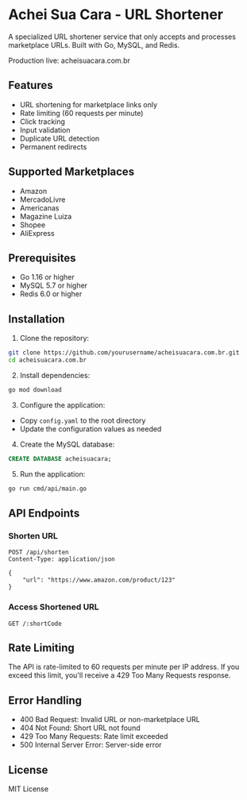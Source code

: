 # Achei Sua Cara - URL Shortener

A specialized URL shortener service that only accepts and processes marketplace URLs. Built with Go, MySQL, and Redis.

Production live: acheisuacara.com.br

## Features

- URL shortening for marketplace links only
- Rate limiting (60 requests per minute)
- Click tracking
- Input validation
- Duplicate URL detection
- Permanent redirects

## Supported Marketplaces

- Amazon
- MercadoLivre
- Americanas
- Magazine Luiza
- Shopee
- AliExpress

## Prerequisites

- Go 1.16 or higher
- MySQL 5.7 or higher
- Redis 6.0 or higher

## Installation

1. Clone the repository:
```bash
git clone https://github.com/yourusername/acheisuacara.com.br.git
cd acheisuacara.com.br
```

2. Install dependencies:
```bash
go mod download
```

3. Configure the application:
- Copy `config.yaml` to the root directory
- Update the configuration values as needed

4. Create the MySQL database:
```sql
CREATE DATABASE acheisuacara;
```

5. Run the application:
```bash
go run cmd/api/main.go
```

## API Endpoints

### Shorten URL
```
POST /api/shorten
Content-Type: application/json

{
    "url": "https://www.amazon.com/product/123"
}
```

### Access Shortened URL
```
GET /:shortCode
```

## Rate Limiting

The API is rate-limited to 60 requests per minute per IP address. If you exceed this limit, you'll receive a 429 Too Many Requests response.

## Error Handling

- 400 Bad Request: Invalid URL or non-marketplace URL
- 404 Not Found: Short URL not found
- 429 Too Many Requests: Rate limit exceeded
- 500 Internal Server Error: Server-side error

## License

MIT License 